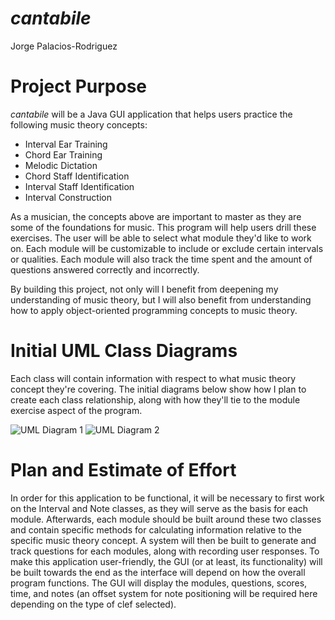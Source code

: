 # _cantabile_
Jorge Palacios-Rodriguez

# Project Purpose
_cantabile_ will be a Java GUI application that helps users practice the following music theory concepts:
  + Interval Ear Training
  + Chord Ear Training
  + Melodic Dictation
  + Chord Staff Identification
  + Interval Staff Identification
  + Interval Construction

As a musician, the concepts above are important to master as they are some of the foundations for music. This program will help users drill these exercises. 
The user will be able to select what module they'd like to work on. Each module will be customizable to include or exclude certain intervals or qualities. Each module will also track the time spent and the amount of questions answered correctly and incorrectly.

By building this project, not only will I benefit from deepening my understanding of music theory, but I will also benefit from understanding how to apply object-oriented programming concepts to music theory.

# Initial UML Class Diagrams
Each class will contain information with respect to what music theory concept they're covering. The initial diagrams below show how I plan to create each class relationship, along with how they'll tie to the module exercise aspect of the program.

![UML Diagram 1](https://www.mermaidchart.com/raw/0ea6ece4-49a3-4e8b-8c82-1877893ba068?theme=light&version=v0.1&format=svg)
![UML Diagram 2](https://www.mermaidchart.com/raw/6105b4a3-364b-454d-8986-c9ef57bb5135?theme=light&version=v0.1&format=svg) 

# Plan and Estimate of Effort
In order for this application to be functional, it will be necessary to first work on the Interval and Note classes, as they will serve as the basis for each module. Afterwards, each module should be built around these two classes and contain specific methods for calculating information relative to the specific music theory concept. A system will then be built to generate and track questions for each modules, along with recording user responses. To make this application user-friendly, the GUI (or at least, its functionality) will be built towards the end as the interface will depend on how the overall program functions. The GUI will display the modules, questions, scores, time, and notes (an offset system for note positioning will be required here depending on the type of clef selected).
